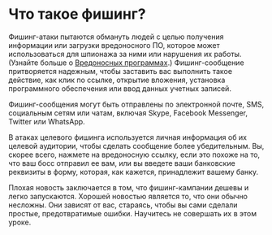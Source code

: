 [Title]: # (Что такое фишинг?)
[Order]: # (1)

**Что такое фишинг?**
=============

Фишинг-атаки пытаются обмануть людей с целью получения информации или загрузки вредоносного ПО, которое может использоваться для шпионажа за ними или нарушения их работы. (Узнайте больше о [Вредоносных программах](umbrella://lesson/malware).) Фишинг-сообщение притворяется надежным, чтобы заставить вас выполнить такое действие, как клик по ссылке, открытие вложения, установка программного обеспечения или ввод  данных учетных записей. 

Фишинг-сообщения могут быть отправлены по электронной почте, SMS, социальным сетям или чатам, включая Skype, Facebook Messenger, Twitter или WhatsApp. 

В атаках целевого фишинга используется личная информация об их целевой аудитории, чтобы сделать сообщение более убедительным. Вы, скорее всего, нажмете на вредоносную ссылку, если это похоже на то, что ваш босс отправил ее вам, или вы введете ваши банковские реквизиты в форму, которая, как кажется, принадлежит вашему банку.

Плохая новость заключается в том, что фишинг-кампании дешевы и легко запускаются. Хорошей новостью является то, что они обычно несложны. Они зависят от вас, стараясь, чтобы вы сами сделали простые, предотвратимые ошибки. Научитесь не совершать их в этом уроке.
